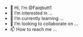 - 👋 Hi, I’m @Faiqbutt1
- 👀 I’m interested in ...
- 🌱 I’m currently learning ...
- 💞️ I’m looking to collaborate on ...
- 📫 How to reach me ...

<!---
Faiqbutt1/Faiqbutt1 is a ✨ special ✨ repository because its `README.md` (this file) appears on your GitHub profile.
You can click the Preview link to take a look at your changes.
---->
